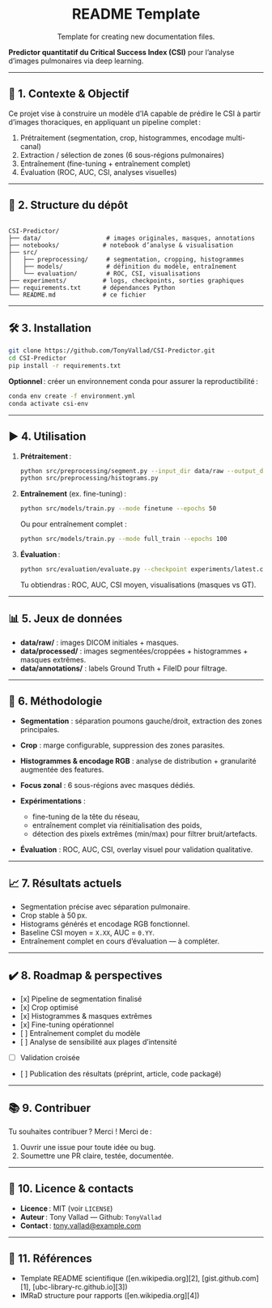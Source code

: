 <div align="center">

# README Template

Template for creating new documentation files.

</div>

**Predictor quantitatif du Critical Success Index (CSI)** pour l’analyse d’images pulmonaires via deep learning.

---

## 🧭 1. Contexte & Objectif

Ce projet vise à construire un modèle d’IA capable de prédire le CSI à partir d’images thoraciques, en appliquant un pipeline complet :

1. Prétraitement (segmentation, crop, histogrammes, encodage multi-canal)
2. Extraction / sélection de zones (6 sous-régions pulmonaires)
3. Entraînement (fine-tuning + entraînement complet)
4. Évaluation (ROC, AUC, CSI, analyses visuelles)

---

## 📂 2. Structure du dépôt

```

CSI‑Predictor/
├── data/                  # images originales, masques, annotations
├── notebooks/            # notebook d’analyse & visualisation
├── src/
│   ├── preprocessing/     # segmentation, cropping, histogrammes
│   ├── models/            # définition du modèle, entraînement
│   └── evaluation/        # ROC, CSI, visualisations
├── experiments/          # logs, checkpoints, sorties graphiques
├── requirements.txt      # dépendances Python
└── README.md             # ce fichier

````

---

## 🛠️ 3. Installation

```bash
git clone https://github.com/TonyVallad/CSI-Predictor.git
cd CSI-Predictor
pip install -r requirements.txt
````

**Optionnel** : créer un environnement conda pour assurer la reproductibilité :

```bash
conda env create -f environment.yml
conda activate csi-env
```

---

## ▶️ 4. Utilisation

1. **Prétraitement** :

   ```bash
   python src/preprocessing/segment.py --input_dir data/raw --output_dir data/processed --crop_margin 50
   python src/preprocessing/histograms.py
   ```
2. **Entraînement** (ex. fine-tuning) :

   ```bash
   python src/models/train.py --mode finetune --epochs 50
   ```

   Ou pour entraînement complet :

   ```bash
   python src/models/train.py --mode full_train --epochs 100
   ```
3. **Évaluation** :

   ```bash
   python src/evaluation/evaluate.py --checkpoint experiments/latest.ckpt
   ```

   Tu obtiendras : ROC, AUC, CSI moyen, visualisations (masques vs GT).

---

## 📊 5. Jeux de données

* **data/raw/** : images DICOM initiales + masques.
* **data/processed/** : images segmentées/croppées + histogrammes + masques extrêmes.
* **data/annotations/** : labels Ground Truth + FileID pour filtrage.

---

## 📐 6. Méthodologie

* **Segmentation** : séparation poumons gauche/droit, extraction des zones principales.
* **Crop** : marge configurable, suppression des zones parasites.
* **Histogrammes & encodage RGB** : analyse de distribution + granularité augmentée des features.
* **Focus zonal** : 6 sous-régions avec masques dédiés.
* **Expérimentations** :

  * fine-tuning de la tête du réseau,
  * entraînement complet via réinitialisation des poids,
  * détection des pixels extrêmes (min/max) pour filtrer bruit/artefacts.
* **Évaluation** : ROC, AUC, CSI, overlay visuel pour validation qualitative.

---

## 📈 7. Résultats actuels

* Segmentation précise avec séparation pulmonaire.
* Crop stable à 50 px.
* Histograms générés et encodage RGB fonctionnel.
* Baseline CSI moyen = `X.XX`, AUC = `0.YY`.
* Entraînement complet en cours d’évaluation — à compléter.

---

## ✔️ 8. Roadmap & perspectives

* \[x] Pipeline de segmentation finalisé
* \[x] Crop optimisé
* \[x] Histogrammes & masques extrêmes
* \[x] Fine-tuning opérationnel
* \[ ] Entraînement complet du modèle
* \[ ] Analyse de sensibilité aux plages d’intensité
* [ ] Validation croisée
* \[ ] Publication des résultats (préprint, article, code packagé)

---

## 📚 9. Contribuer

Tu souhaites contribuer ? Merci !
Merci de :

1. Ouvrir une issue pour toute idée ou bug.
2. Soumettre une PR claire, testée, documentée.

---

## 📄 10. Licence & contacts

* **Licence** : MIT (voir `LICENSE`)
* **Auteur** : Tony Vallad — Github: `TonyVallad`
* **Contact** : [tony.vallad@example.com](mailto:tony.vallad@example.com)

---

## 🔗 11. Références

* Template README scientifique ([en.wikipedia.org][2], [gist.github.com][1], [ubc-library-rc.github.io][3])
* IMRaD structure pour rapports ([en.wikipedia.org][4])
